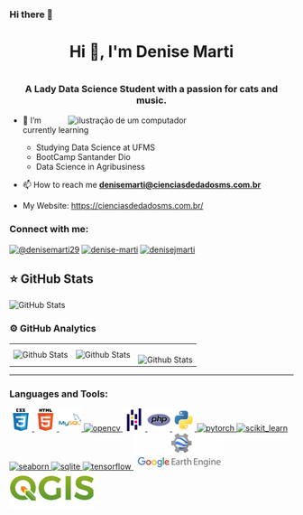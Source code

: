 ### Hi there 👋

# <h1 align="center">Hi 👋, I'm Denise Marti</h1>
# <h3 align="center">A Lady Data Science Student with a passion for cats and music.</h3>
<img src="https://github.com/djeannie29/djeannie29/blob/main/OIG1.Lsv5PY5iDquy3w1.jpeg)" alt="ilustração de um computador" min-width="400px" max-width="400px" width="400px" align="right">

- 🌱 I’m currently learning 
     - Studying Data Science at UFMS
     - BootCamp Santander Dio
     - Data Science in Agribusiness

- 📫 How to reach me **denisemarti@cienciasdedadosms.com.br**
- My Website: https://cienciasdedadosms.com.br/

<h3 align="left">Connect with me:</h3>
<p align="left">
<a href="https://twitter.com/@denisemarti29" target="blank"><img align="center" src="https://raw.githubusercontent.com/rahuldkjain/github-profile-readme-generator/master/src/images/icons/Social/twitter.svg" alt="@denisemarti29" height="30" width="40" /></a>
<a href="https://linkedin.com/in/denise-marti" target="blank"><img align="center" src="https://raw.githubusercontent.com/rahuldkjain/github-profile-readme-generator/master/src/images/icons/Social/linked-in-alt.svg" alt="denise-marti" height="30" width="40" /></a>
<a href="https://fb.com/denisejmarti" target="blank"><img align="center" src="https://raw.githubusercontent.com/rahuldkjain/github-profile-readme-generator/master/src/images/icons/Social/facebook.svg" alt="denisejmarti" height="30" width="40" /></a>
</p>

## ⭐ GitHub Stats

![GitHub Stats](https://github-readme-stats.vercel.app/api?username=iuricode&show_icons=true)

### ⚙️ GitHub Analytics

<table>
  <tr>
    <td>
      <img
        align="left"
        src="https://github-readme-stats.vercel.app/api?username=djeannie29&theme=dark&hide_border=false&include_all_commits=true"
        alt="Github Stats"
      />
    </td>
    <td>
      <img
        align="left"
        src="https://github-readme-stats.vercel.app/api/top-langs/?username=djeannie29&theme=dark&hide_border=false&include_all_commits=true&count_private=true&layout=compact"
        alt="Github Stats"
      />
    </td>
    <td>
      <br />
      <img
        align="left"
        src="https://github-readme-streak-stats.herokuapp.com/?user=djeannie29&theme=dark&hide_border=false"
        alt="Github Stats"
      />
    </td>
  </tr>
</table>

--- 

<p></p>
<h3 align="left">Languages and Tools:</h3>
<p align="left">
<a href="https://www.w3schools.com/css/" target="_blank" rel="noopener noreferrer"> <img src="https://raw.githubusercontent.com/devicons/devicon/master/icons/css3/css3-original-wordmark.svg" alt="css3" width="40" height="40"/> </a>
<a href="https://www.w3.org/html/" target="_blank" rel="noopener noreferrer"> <img src="https://raw.githubusercontent.com/devicons/devicon/master/icons/html5/html5-original-wordmark.svg" alt="html5" width="40" height="40"/> </a>
<a href="https://www.mysql.com/" target="_blank" rel="noopener noreferrer"> <img src="https://raw.githubusercontent.com/devicons/devicon/master/icons/mysql/mysql-original-wordmark.svg" alt="mysql" width="40" height="40"/> </a>
<a href="https://opencv.org/" target="_blank" rel="noopener noreferrer"> <img src="https://www.vectorlogo.zone/logos/opencv/opencv-icon.svg" alt="opencv" width="40" height="40"/> </a>
<a href="https://pandas.pydata.org/" target="_blank" rel="noopener noreferrer"> <img src="https://raw.githubusercontent.com/devicons/devicon/2ae2a900d2f041da66e950e4d48052658d850630/icons/pandas/pandas-original.svg" alt="pandas" width="40" height="40"/> </a>
<a href="https://www.php.net" target="_blank" rel="noopener noreferrer"> <img src="https://raw.githubusercontent.com/devicons/devicon/master/icons/php/php-original.svg" alt="php" width="40" height="40"/> </a>
<a href="https://www.python.org" target="_blank" rel="noopener noreferrer"> <img src="https://raw.githubusercontent.com/devicons/devicon/master/icons/python/python-original.svg" alt="python" width="40" height="40"/> </a>
<a href="https://pytorch.org/" target="_blank" rel="noopener noreferrer"> <img src="https://www.vectorlogo.zone/logos/pytorch/pytorch-icon.svg" alt="pytorch" width="40" height="40"/> </a>
<a href="https://scikit-learn.org/" target="_blank" rel="noopener noreferrer"> <img src="https://upload.wikimedia.org/wikipedia/commons/0/05/Scikit_learn_logo_small.svg" alt="scikit_learn" width="40" height="40"/> </a>
<a href="https://seaborn.pydata.org/" target="_blank" rel="noopener noreferrer"> <img src="https://seaborn.pydata.org/_images/logo-mark-lightbg.svg" alt="seaborn" width="40" height="40"/> </a>
<a href="https://www.sqlite.org/" target="_blank" rel="noopener noreferrer"> <img src="https://www.vectorlogo.zone/logos/sqlite/sqlite-icon.svg" alt="sqlite" width="40" height="40"/> </a>
<a href="https://www.tensorflow.org" target="_blank" rel="noopener noreferrer"> <img src="https://www.vectorlogo.zone/logos/tensorflow/tensorflow-icon.svg" alt="tensorflow" width="40" height="40"/> </a>
<a href="https://earthengine.google.com/" target="_blank" rel="noopener noreferrer"> <img src="https://github.com/djeannie29/djeannie29/blob/main/google_earth_engine.jpeg" alt="Google Earth Engine"/> </a>
<a href="https://qgis.org/en/site/about/index.html" target="_blank" rel="noopener noreferrer"> <img src="https://github.com/djeannie29/djeannie29/blob/main/qgis.png" alt="QGis"/> </a>
</p>

